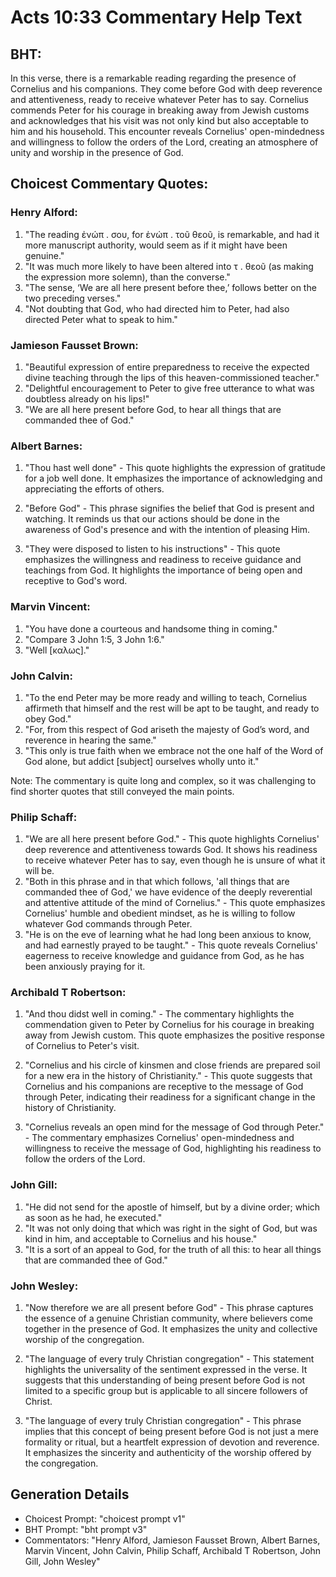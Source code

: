 # Acts 10:33 Commentary Help Text

## BHT:
In this verse, there is a remarkable reading regarding the presence of Cornelius and his companions. They come before God with deep reverence and attentiveness, ready to receive whatever Peter has to say. Cornelius commends Peter for his courage in breaking away from Jewish customs and acknowledges that his visit was not only kind but also acceptable to him and his household. This encounter reveals Cornelius' open-mindedness and willingness to follow the orders of the Lord, creating an atmosphere of unity and worship in the presence of God.

## Choicest Commentary Quotes:
### Henry Alford:
1. "The reading ἐνώπ . σου, for ἐνώπ . τοῦ θεοῦ, is remarkable, and had it more manuscript authority, would seem as if it might have been genuine."
2. "It was much more likely to have been altered into τ . θεοῦ (as making the expression more solemn), than the converse."
3. "The sense, ‘We are all here present before thee,’ follows better on the two preceding verses."
4. "Not doubting that God, who had directed him to Peter, had also directed Peter what to speak to him."

### Jamieson Fausset Brown:
1. "Beautiful expression of entire preparedness to receive the expected divine teaching through the lips of this heaven-commissioned teacher."
2. "Delightful encouragement to Peter to give free utterance to what was doubtless already on his lips!"
3. "We are all here present before God, to hear all things that are commanded thee of God."

### Albert Barnes:
1. "Thou hast well done" - This quote highlights the expression of gratitude for a job well done. It emphasizes the importance of acknowledging and appreciating the efforts of others.

2. "Before God" - This phrase signifies the belief that God is present and watching. It reminds us that our actions should be done in the awareness of God's presence and with the intention of pleasing Him.

3. "They were disposed to listen to his instructions" - This quote emphasizes the willingness and readiness to receive guidance and teachings from God. It highlights the importance of being open and receptive to God's word.

### Marvin Vincent:
1. "You have done a courteous and handsome thing in coming." 
2. "Compare 3 John 1:5, 3 John 1:6." 
3. "Well [καλως]."

### John Calvin:
1. "To the end Peter may be more ready and willing to teach, Cornelius affirmeth that himself and the rest will be apt to be taught, and ready to obey God."
2. "For, from this respect of God ariseth the majesty of God’s word, and reverence in hearing the same."
3. "This only is true faith when we embrace not the one half of the Word of God alone, but addict [subject] ourselves wholly unto it."

Note: The commentary is quite long and complex, so it was challenging to find shorter quotes that still conveyed the main points.

### Philip Schaff:
1. "We are all here present before God." - This quote highlights Cornelius' deep reverence and attentiveness towards God. It shows his readiness to receive whatever Peter has to say, even though he is unsure of what it will be.
2. "Both in this phrase and in that which follows, 'all things that are commanded thee of God,' we have evidence of the deeply reverential and attentive attitude of the mind of Cornelius." - This quote emphasizes Cornelius' humble and obedient mindset, as he is willing to follow whatever God commands through Peter.
3. "He is on the eve of learning what he had long been anxious to know, and had earnestly prayed to be taught." - This quote reveals Cornelius' eagerness to receive knowledge and guidance from God, as he has been anxiously praying for it.

### Archibald T Robertson:
1. "And thou didst well in coming." - The commentary highlights the commendation given to Peter by Cornelius for his courage in breaking away from Jewish custom. This quote emphasizes the positive response of Cornelius to Peter's visit.

2. "Cornelius and his circle of kinsmen and close friends are prepared soil for a new era in the history of Christianity." - This quote suggests that Cornelius and his companions are receptive to the message of God through Peter, indicating their readiness for a significant change in the history of Christianity.

3. "Cornelius reveals an open mind for the message of God through Peter." - The commentary emphasizes Cornelius' open-mindedness and willingness to receive the message of God, highlighting his readiness to follow the orders of the Lord.

### John Gill:
1. "He did not send for the apostle of himself, but by a divine order; which as soon as he had, he executed."
2. "It was not only doing that which was right in the sight of God, but was kind in him, and acceptable to Cornelius and his house."
3. "It is a sort of an appeal to God, for the truth of all this: to hear all things that are commanded thee of God."

### John Wesley:
1. "Now therefore we are all present before God" - This phrase captures the essence of a genuine Christian community, where believers come together in the presence of God. It emphasizes the unity and collective worship of the congregation.

2. "The language of every truly Christian congregation" - This statement highlights the universality of the sentiment expressed in the verse. It suggests that this understanding of being present before God is not limited to a specific group but is applicable to all sincere followers of Christ.

3. "The language of every truly Christian congregation" - This phrase implies that this concept of being present before God is not just a mere formality or ritual, but a heartfelt expression of devotion and reverence. It emphasizes the sincerity and authenticity of the worship offered by the congregation.


## Generation Details
- Choicest Prompt: "choicest prompt v1"
- BHT Prompt: "bht prompt v3"
- Commentators: "Henry Alford, Jamieson Fausset Brown, Albert Barnes, Marvin Vincent, John Calvin, Philip Schaff, Archibald T Robertson, John Gill, John Wesley"
